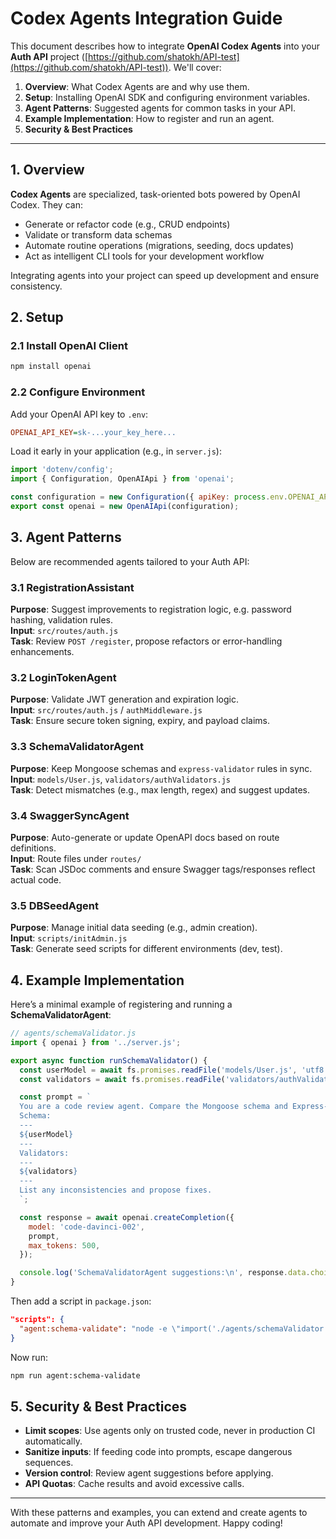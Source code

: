 # Codex Agents Integration Guide

This document describes how to integrate **OpenAI Codex Agents** into your **Auth API** project ([https://github.com/shatokh/API-test](https://github.com/shatokh/API-test)). We'll cover:

1. **Overview**: What Codex Agents are and why use them.
2. **Setup**: Installing OpenAI SDK and configuring environment variables.
3. **Agent Patterns**: Suggested agents for common tasks in your API.
4. **Example Implementation**: How to register and run an agent.
5. **Security & Best Practices**

---

## 1. Overview

**Codex Agents** are specialized, task-oriented bots powered by OpenAI Codex. They can:

- Generate or refactor code (e.g., CRUD endpoints)
- Validate or transform data schemas
- Automate routine operations (migrations, seeding, docs updates)
- Act as intelligent CLI tools for your development workflow

Integrating agents into your project can speed up development and ensure consistency.

## 2. Setup

### 2.1 Install OpenAI Client

```bash
npm install openai
```

### 2.2 Configure Environment

Add your OpenAI API key to `.env`:

```ini
OPENAI_API_KEY=sk-...your_key_here...
```

Load it early in your application (e.g., in `server.js`):

```js
import 'dotenv/config';
import { Configuration, OpenAIApi } from 'openai';

const configuration = new Configuration({ apiKey: process.env.OPENAI_API_KEY });
export const openai = new OpenAIApi(configuration);
```

## 3. Agent Patterns

Below are recommended agents tailored to your Auth API:

### 3.1 **RegistrationAssistant**

**Purpose**: Suggest improvements to registration logic, e.g. password hashing, validation rules.\
**Input**: `src/routes/auth.js`\
**Task**: Review `POST /register`, propose refactors or error-handling enhancements.

### 3.2 **LoginTokenAgent**

**Purpose**: Validate JWT generation and expiration logic.\
**Input**: `src/routes/auth.js` / `authMiddleware.js`\
**Task**: Ensure secure token signing, expiry, and payload claims.

### 3.3 **SchemaValidatorAgent**

**Purpose**: Keep Mongoose schemas and `express-validator` rules in sync.\
**Input**: `models/User.js`, `validators/authValidators.js`\
**Task**: Detect mismatches (e.g., max length, regex) and suggest updates.

### 3.4 **SwaggerSyncAgent**

**Purpose**: Auto-generate or update OpenAPI docs based on route definitions.\
**Input**: Route files under `routes/`\
**Task**: Scan JSDoc comments and ensure Swagger tags/responses reflect actual code.

### 3.5 **DBSeedAgent**

**Purpose**: Manage initial data seeding (e.g., admin creation).\
**Input**: `scripts/initAdmin.js`\
**Task**: Generate seed scripts for different environments (dev, test).

## 4. Example Implementation

Here’s a minimal example of registering and running a **SchemaValidatorAgent**:

```js
// agents/schemaValidator.js
import { openai } from '../server.js';

export async function runSchemaValidator() {
  const userModel = await fs.promises.readFile('models/User.js', 'utf8');
  const validators = await fs.promises.readFile('validators/authValidators.js', 'utf8');

  const prompt = `
  You are a code review agent. Compare the Mongoose schema and Express-validator rules.
  Schema:
  ---
  ${userModel}
  ---
  Validators:
  ---
  ${validators}
  ---
  List any inconsistencies and propose fixes.
  `;

  const response = await openai.createCompletion({
    model: 'code-davinci-002',
    prompt,
    max_tokens: 500,
  });

  console.log('SchemaValidatorAgent suggestions:\n', response.data.choices[0].text);
}
```

Then add a script in `package.json`:

```json
"scripts": {
  "agent:schema-validate": "node -e \"import('./agents/schemaValidator.js').then(m=>m.runSchemaValidator())\""
}
```

Now run:

```bash
npm run agent:schema-validate
```

## 5. Security & Best Practices

- **Limit scopes**: Use agents only on trusted code, never in production CI automatically.
- **Sanitize inputs**: If feeding code into prompts, escape dangerous sequences.
- **Version control**: Review agent suggestions before applying.
- **API Quotas**: Cache results and avoid excessive calls.

---

With these patterns and examples, you can extend and create agents to automate and improve your Auth API development. Happy coding!

